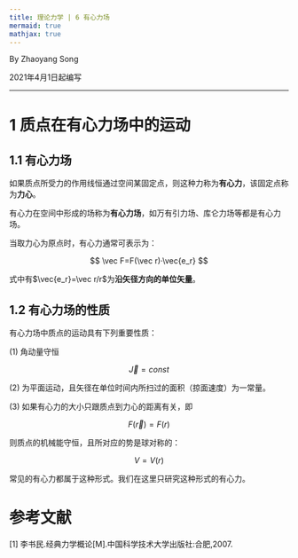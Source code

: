 ```yaml
---
title: 理论力学 | 6 有心力场
mermaid: true
mathjax: true
---
```


By Zhaoyang Song

2021年4月1日起编写

---------------

# 1 质点在有心力场中的运动

## 1.1 有心力场

如果质点所受力的作用线恒通过空间某固定点，则这种力称为**有心力**，该固定点称为**力心**。

有心力在空间中形成的场称为**有心力场**，如万有引力场、库仑力场等都是有心力场。

当取力心为原点时，有心力通常可表示为：

$$
\vec F=F(\vec r)·\vec{e_r}
$$

式中有$\vec{e_r}=\vec r/r$为**沿矢径方向的单位矢量**。

## 1.2 有心力场的性质

有心力场中质点的运动具有下列重要性质：

$(1)$ 角动量守恒

$$
\vec J=const
$$

$(2)$ 为平面运动，且矢径在单位时间内所扫过的面积（掠面速度）为一常量。

$(3)$ 如果有心力的大小只跟质点到力心的距离有关，即

$$
F(\vec r)=F(r)
$$

则质点的机械能守恒，且所对应的势是球对称的：

$$
V=V(r)
$$

常见的有心力都属于这种形式。我们在这里只研究这种形式的有心力。





# 参考文献

[1] 李书民.经典力学概论[M].中国科学技术大学出版社:合肥,2007.